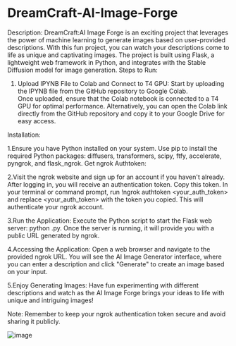 # DreamCraft-AI-Image-Forge
Description:
DreamCraft:AI Image Forge is an exciting project that leverages the power of machine learning to generate images based on user-provided descriptions. With this fun project, you can watch your descriptions come to life as unique and captivating images. The project is built using Flask, a lightweight web framework in Python, and integrates with the Stable Diffusion model for image generation.
Steps to Run:

1. Upload IPYNB File to Colab and Connect to T4 GPU:
Start by uploading the IPYNB file from the GitHub repository to Google Colab.\
Once uploaded, ensure that the Colab notebook is connected to a T4 GPU for optimal performance.
Alternatively, you can open the Colab link directly from the GitHub repository and copy it to your Google Drive for easy access.

Installation:

1.Ensure you have Python installed on your system.
  Use pip to install the required Python packages: diffusers, transformers, scipy, ftfy, accelerate, pyngrok, and flask_ngrok.
  Get ngrok Authtoken:

2.Visit the ngrok website and sign up for an account if you haven't already.
  After logging in, you will receive an authentication token. Copy this token.
  In your terminal or command prompt, run !ngrok authtoken <your_auth_token> and replace <your_auth_token> with the token you copied. This will authenticate your ngrok account.

3.Run the Application:
  Execute the Python script to start the Flask web server: python <filename>.py.
  Once the server is running, it will provide you with a public URL generated by ngrok.

4.Accessing the Application:
  Open a web browser and navigate to the provided ngrok URL.
  You will see the AI Image Generator interface, where you can enter a description and click "Generate" to create an image based on your input.

5.Enjoy Generating Images:
  Have fun experimenting with different descriptions and watch as the AI Image Forge brings your ideas to life with unique and intriguing images!

Note: Remember to keep your ngrok authentication token secure and avoid sharing it publicly.


![image](https://github.com/ShadowMonarch001/DreamCraft-AI-Image-Forge/assets/129870255/13f9a8df-e1bf-4367-bd6f-b08f80534b19)



